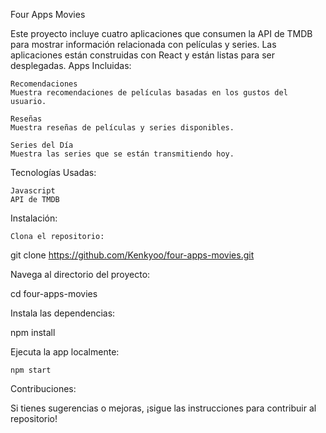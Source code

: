 Four Apps Movies

Este proyecto incluye cuatro aplicaciones que consumen la API de TMDB para mostrar información relacionada con películas y series. Las aplicaciones están construidas con React y están listas para ser desplegadas.
Apps Incluidas:

    Recomendaciones
    Muestra recomendaciones de películas basadas en los gustos del usuario.

    Reseñas
    Muestra reseñas de películas y series disponibles.

    Series del Día
    Muestra las series que se están transmitiendo hoy.

Tecnologías Usadas:

    Javascript
    API de TMDB

Instalación:

    Clona el repositorio:

git clone https://github.com/Kenkyoo/four-apps-movies.git

Navega al directorio del proyecto:

cd four-apps-movies

Instala las dependencias:

npm install

Ejecuta la app localmente:

    npm start

Contribuciones:

Si tienes sugerencias o mejoras, ¡sigue las instrucciones para contribuir al repositorio!
